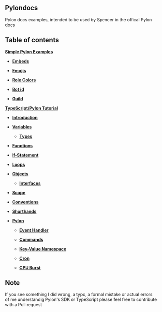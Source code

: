 ## Pylondocs
Pylon docs examples, intended to be used by Spencer in the offical Pylon docs

## Table of contents
[**Simple Pylon Examples**](https://github.com/FlorianStrobl/Pylondocs/tree/main/discord.)

- [**Embeds**](https://github.com/FlorianStrobl/Pylondocs/blob/main/discord./Embed().markdown)

- [**Emojis**](https://github.com/FlorianStrobl/Pylondocs/blob/main/discord./decor.Emojis.markdown)

- [**Role Colors**](https://github.com/FlorianStrobl/Pylondocs/blob/main/discord./decor.RoleColors.markdown)

- [**Bot id**](https://github.com/FlorianStrobl/Pylondocs/blob/main/discord./getBotId().markdown)

- [**Guild**](https://github.com/FlorianStrobl/Pylondocs/blob/main/discord./getGuild().markdown)

[**TypeScript/Pylon Tutorial**](https://github.com/FlorianStrobl/Pylondocs/blob/main/TypeScript.markdown)

- [**Introduction**](https://github.com/FlorianStrobl/Pylondocs/blob/main/TypeScript.markdown#javascripttypescript-introduction)

- [**Variables**](https://github.com/FlorianStrobl/Pylondocs/blob/main/TypeScript.markdown#variables)

  - [**Types**](https://github.com/FlorianStrobl/Pylondocs/blob/main/TypeScript.markdown#typescript-types)

- [**Functions**](https://github.com/FlorianStrobl/Pylondocs/blob/main/TypeScript.markdown#functions)

- [**If-Statement**](https://github.com/FlorianStrobl/Pylondocs/blob/main/TypeScript.markdown#if-statements)

- [**Loops**](https://github.com/FlorianStrobl/Pylondocs/blob/main/TypeScript.markdown#loops)

- [**Objects**](https://github.com/FlorianStrobl/Pylondocs/blob/main/TypeScript.markdown#javascripttypescript-introduction)

  - [**Interfaces**](https://github.com/FlorianStrobl/Pylondocs/blob/main/TypeScript.markdown#javascripttypescript-introduction)

- [**Scope**](https://github.com/FlorianStrobl/Pylondocs/blob/main/TypeScript.markdown#javascripttypescript-introduction)

- [**Conventions**](https://github.com/FlorianStrobl/Pylondocs/blob/main/TypeScript.markdown#javascripttypescript-introduction)

- [**Shorthands**](https://github.com/FlorianStrobl/Pylondocs/blob/main/TypeScript.markdown#javascripttypescript-introduction)

- [**Pylon**](https://github.com/FlorianStrobl/Pylondocs/blob/main/TypeScript.markdown#javascripttypescript-introduction)

  - [**Event Handler**](https://github.com/FlorianStrobl/Pylondocs/blob/main/TypeScript.markdown#javascripttypescript-introduction)

  - [**Commands**](https://github.com/FlorianStrobl/Pylondocs/blob/main/TypeScript.markdown#javascripttypescript-introduction)

  - [**Key-Value Namespace**](https://github.com/FlorianStrobl/Pylondocs/blob/main/TypeScript.markdown#javascripttypescript-introduction)

  - [**Cron**](https://github.com/FlorianStrobl/Pylondocs/blob/main/TypeScript.markdown#javascripttypescript-introduction)

  - [**CPU Burst**](https://github.com/FlorianStrobl/Pylondocs/blob/main/TypeScript.markdown#javascripttypescript-introduction)

## Note
If you see something I did wrong, a typo, a formal mistake or actual errors of me understandig Pylon's SDK or TypeScript please feel free to contribute with a Pull request

